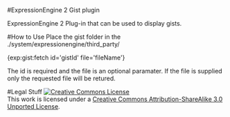 #ExpressionEngine 2 Gist plugin

ExpressionEngine 2 Plug-in that can be used to display gists. 

#How to Use
Place the gist folder in the ./system/expressionengine/third_party/

{exp:gist:fetch id='gistId' file='fileName'}

The id is required and the file is an optional paramater. If the file is supplied only the requested file will be retured.


#Legal Stuff
<a rel="license" href="http://creativecommons.org/licenses/by-sa/3.0/"><img alt="Creative Commons License" style="border-width:0" src="http://i.creativecommons.org/l/by-sa/3.0/88x31.png" /></a><br />This work is licensed under a <a rel="license" href="http://creativecommons.org/licenses/by-sa/3.0/">Creative Commons Attribution-ShareAlike 3.0 Unported License</a>.